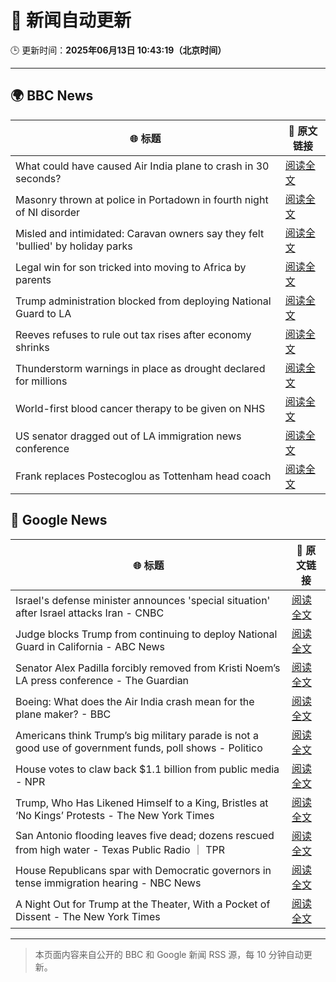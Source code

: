 # 🧠 新闻自动更新

🕒 更新时间：**2025年06月13日 10:43:19（北京时间）**

---

## 🌍 BBC News

| 🌐 标题 | 🔗 原文链接 |
|--------|-------------|
| What could have caused Air India plane to crash in 30 seconds? | [阅读全文](https://www.bbc.com/news/articles/c626y121rxxo) |
| Masonry thrown at police in Portadown in fourth night of NI disorder | [阅读全文](https://www.bbc.com/news/articles/c20xrq9vzz7o) |
| Misled and intimidated: Caravan owners say they felt 'bullied' by holiday parks | [阅读全文](https://www.bbc.com/news/articles/c2016lxnepno) |
| Legal win for son tricked into moving to Africa by parents | [阅读全文](https://www.bbc.com/news/articles/clyg0p88z83o) |
| Trump administration blocked from  deploying National Guard to LA | [阅读全文](https://www.bbc.com/news/articles/cd62d8jp046o) |
| Reeves refuses to rule out tax rises after economy shrinks | [阅读全文](https://www.bbc.com/news/articles/cy5e6ly9qq3o) |
| Thunderstorm warnings in place as drought declared for millions | [阅读全文](https://www.bbc.com/news/articles/c14k6vp62zxo) |
| World-first blood cancer therapy to be given on NHS | [阅读全文](https://www.bbc.com/news/articles/ckg4kj2nxjgo) |
| US senator dragged out of LA immigration news conference | [阅读全文](https://www.bbc.com/news/articles/c5ygn48djrko) |
| Frank replaces Postecoglou as Tottenham head coach | [阅读全文](https://www.bbc.com/sport/football/articles/c15n8wv2yq8o) |

## 📰 Google News

| 🌐 标题 | 🔗 原文链接 |
|--------|-------------|
| Israel's defense minister announces 'special situation' after Israel attacks Iran - CNBC | [阅读全文](https://news.google.com/rss/articles/CBMiugFBVV95cUxQY1RfaG1kWm9hV2VTaTF4MkhocndPUFdHYVBWazJrVXBzQkttNVdIR3BkNmt0SlJqNUY0RUtxWmlzTGw3S0Q4SHpwaU5QV2dpenR0cVM5V2dnRkl3SWRkZ3pBUG0yb1VsNUFVREViTWhsUjl3RkZNY2xXWHMzQ3dXTDlaZkxiUV9td1RtR0wwcUNCSGRKSlF2bVl3VFdkUWMxNlpSNVVmSDhxSklQYXpGak9GaUxHcFpFemc?oc=5) |
| Judge blocks Trump from continuing to deploy National Guard in California - ABC News | [阅读全文](https://news.google.com/rss/articles/CBMipwFBVV95cUxOZy11dmdqV1daTVpnZUczVDBKSFRJaEJveE1yc3pDQW5VZWtzQ1RDcnFKNnZKQi0wQi1RVGhlVW83M3lOblVHYWt3Z2RlTkYwNVg5cU9rb3BabXdyVU5ENWl1MVByck12MHc1T19OQUdKWDlrS2oxcWtzTEdJZlFUR2szeWVIcU45Y3EtVGM3emUyN3A1M2lBMDJ6VFJ6ckRrcU55aDZSSdIBrAFBVV95cUxNYk1Rb2NJb3puWkJIYlFYT0NJVFROZmpLMWljTkxkdkdSdENfcjRJaFpHaDlRYVI5M1RnakE3ZlFSN1RSZEM1TzF0NGwwbVZoZVhfU0lubUVjdjNpSmdicHAwTkkzdFVQNEdnZ1FGU19aaUgydndiT19pYTdSdnRITXEzN3pGZ2FFdWxtbG90V2ZMUHRPSEh4Qk9GemtFOHp3WVE4S2lnSk5iWkps?oc=5) |
| Senator Alex Padilla forcibly removed from Kristi Noem’s LA press conference - The Guardian | [阅读全文](https://news.google.com/rss/articles/CBMimAFBVV95cUxQcGd5akVhcGxqNlAtQWtGVEZrTnhjZ1pSelc4OTVRRUZ5eGdHUzJuZ0tvZGxWclRVZFMxT3dtUmZhYU14aFppd1diWmZJbmI1VE80UGU1R0ItSmp1NnM4RGNpc3JLcXpLQlBnMzlvdTNORlV4MkNYemdqXzBhOG93dGQyeWM1amViNEx0dC1URG0tVVFjam9zeQ?oc=5) |
| Boeing: What does the Air India crash mean for the plane maker? - BBC | [阅读全文](https://news.google.com/rss/articles/CBMiWkFVX3lxTFBxaUJNRElfd0hYYk5iRVg2ZlpRT1hlVnZ3V1RpT0NuQzdyR0FId0NuM0NlNmxFaklWMFQ4QU9jUXpFc0NuLWtWRC1sT3BVb0ozeFVhb0lKWTZud9IBX0FVX3lxTE9jVGl5R0N2QzVDdDhkXzZndjVZQWRPVVVxYU9tNl9CSDgxUTIxYmNscVpXRWpyQVlxb0QzTnlYLWNCYy1BR3h0SWVBall0UHdubklyOE1iRFFwVlh5Y0Qw?oc=5) |
| Americans think Trump’s big military parade is not a good use of government funds, poll shows - Politico | [阅读全文](https://news.google.com/rss/articles/CBMiggFBVV95cUxNN0VfeUtlXzk0cTFCQnNXZkJCR3o2MDYzakZiRllyOV9FUm0tY3hHWEtIUFpoUnJYYkNNOE9fZ0psY3o1aTBfNlBjU0dYSWhiZndhM21iVWUwb0F1VlJpSXNQX3ZUWUc4ZERsYm1CdHVIQzBkNHR2Z09YM0xlbTl6Y0F3?oc=5) |
| House votes to claw back $1.1 billion from public media - NPR | [阅读全文](https://news.google.com/rss/articles/CBMitwFBVV95cUxNenNMWU5GN3c2QURSV21OdExXeWtlNE9kSlBkeHBPOE91dTlqQU1MTjNhOERoVGVhcVlpUGFTOGlsbHF0TjhvNTIzeDNLdkU4WS1kZkRza0VpVVVESUFqaExCN0Nxb01zcWRkbklkZTZFS3czZWtfQm1ydHVzaVd4NVNTdWo5QjN1dmxtRkJ0UHZKam1iR2c3SWM2Z0Z1bWJHWW90VUdkSDZuSGFySVE5YWJhVnp6S00?oc=5) |
| Trump, Who Has Likened Himself to a King, Bristles at ‘No Kings’ Protests - The New York Times | [阅读全文](https://news.google.com/rss/articles/CBMigAFBVV95cUxPc2lBRmxIektyRnoybGcwbGE5TllfanhleGNBT2RrclViZnIybEU4U3V2Y2VsQ2lsWDdVY2xkczV5bkFsX3FYMFctdC1XWUc4NE1rUlZaOGdlb0hVVmtEeGVUQTJoeGlJU1lFYU84aTR4RVU4dWQxeVFkTG5uTjFjaA?oc=5) |
| San Antonio flooding leaves five dead; dozens rescued from high water - Texas Public Radio ｜ TPR | [阅读全文](https://news.google.com/rss/articles/CBMisAFBVV95cUxQcUpKN1M1ZDE5V3QxV0J6ZVdVclpzdzc4QmZCYkQ1V2lpR19aXzliMmJoZVZuOF83WGlCWHJWUXlmUVRzX0psdi1qWHFNeTU5WVNEdkdNaEVEN2phTmZGY0JDUVptNVJXMjdMc2hqeHh1RlU1c0RxYXMwbV8td3lTaHF6N2ppSHIyNUNuTGdVMnMtSFVGVjg1WnpzTkNlSDNJZWpQTGEzcWRFWDh1dEFrdQ?oc=5) |
| House Republicans spar with Democratic governors in tense immigration hearing - NBC News | [阅读全文](https://news.google.com/rss/articles/CBMivwFBVV95cUxQSGhkTGg0aEhfaXJTTF81Sk9RU0tuRDBneDYzb1VhZFFJRGJuNkZnVE1PUXhyQkRPdm84UkM4eUwxNXB4bnhNMm45R0V3bDRtSUhNWS10X1NNOHVqNDVxQUc4NFZ4ZFlSaE5nc2d0Qzdza1RzTHpCeVJsamhlVUs4T19rMEY5ODNNdDJWM2ZKZGlOT3NYZzVia0w1QXc4NUM2TXhza3JCNzBwa05MaHFNclRPTWExZzRwWE41dUk3a9IBVkFVX3lxTE5kMVlERHptc0s4bl9TOVVfM0VOQ1VnWE0ycG5Xek14Qml2V0NyUXpzNERwaENTenk3U21DdGl5V3NLTnZkLUZucUdHeXJsd3JDOWp5RDd3?oc=5) |
| A Night Out for Trump at the Theater, With a Pocket of Dissent - The New York Times | [阅读全文](https://news.google.com/rss/articles/CBMifEFVX3lxTFBSTlJZTEdDX1hxWVBsTzNkQkRCVlFpYjBHRmI4RTFVNzFKODF2SHJPT2ZrWHk5YjEyM2hhRFlKeVExaFpXZlFpMW9UXzlGaDRoWlMwSlMxQVlQWDBiaGp1U3RTVDlURXcxbnYyOWEyUWlUSXRMVXRfLVpndmc?oc=5) |

---
> 本页面内容来自公开的 BBC 和 Google 新闻 RSS 源，每 10 分钟自动更新。